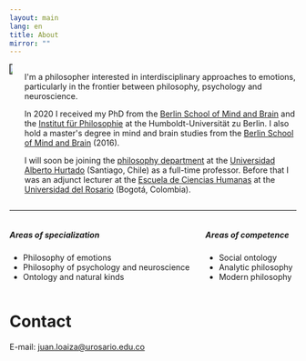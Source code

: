 ```yaml
---
layout: main
lang: en
title: About
mirror: ""
---
```


<div class="columns">

  <div class="column is-one-fifth">
  <img style="border: 1px solid black" src="{{ site.baseurl }}/img/academic_loaiza.png" />
  </div>


  <div class="column" markdown="1">

I'm a philosopher interested in interdisciplinary approaches to emotions, particularly in the frontier between philosophy, psychology and neuroscience.

In 2020 I received my PhD from the [Berlin School of Mind and Brain](http://www.mind-and-brain.de/home/) and the [Institut für Philosophie](https://www.philosophie.hu-berlin.de/) at the Humboldt-Universität zu Berlin. I also hold a master's degree in mind and brain studies from the [Berlin School of Mind and Brain](http://www.mind-and-brain.de/home/) (2016).

 I will soon be joining the [philosophy department](https://filosofiahumanidades.uahurtado.cl/departamentos/filosofia/) at the [Universidad Alberto Hurtado](https://www.uahurtado.cl/) (Santiago, Chile) as a full-time professor. Before that I was an adjunct lecturer at the [Escuela de Ciencias Humanas](http://www.urosario.edu.co/Escuela-de-Ciencias-Humanas/inicio/) at the [Universidad del Rosario](http://www.urosario.edu.co/) (Bogotá, Colombia).


</div>
</div>

<hr>

<div class="columns">
  <div class="column">
    <h5>Areas of specialization</h5>
    <ul>
    <li>Philosophy of emotions</li>
    <li>Philosophy of psychology and neuroscience</li>
    <li>Ontology and natural kinds</li>
    </ul>
  </div>
<div class="column">
  <h5>Areas of competence</h5>
  <ul>
  <li>Social ontology</li>
  <li>Analytic philosophy</li>
  <li>Modern philosophy</li>
  </ul>
  </div>
</div>

# Contact

E-mail: [juan.loaiza@urosario.edu.co](mailto:juan.loaiza@urosario.edu.co)
